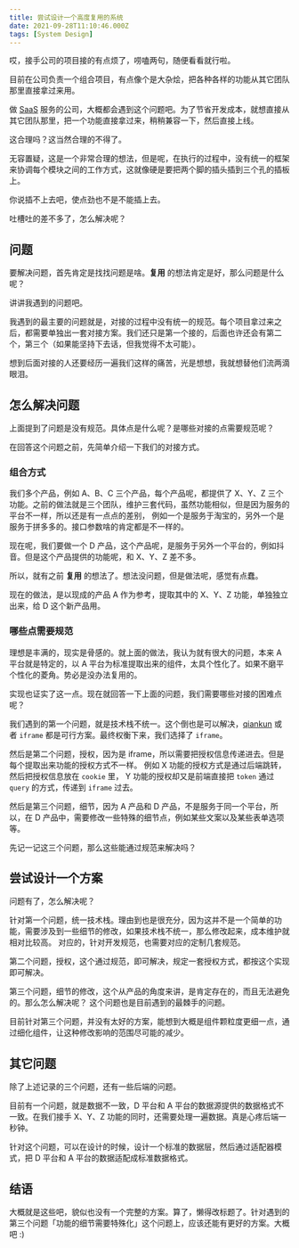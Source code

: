 ```yaml
---
title: 尝试设计一个高度复用的系统
date: 2021-09-28T11:10:46.000Z
tags: [System Design]
---
```


哎，接手公司的项目接的有点烦了，唠嗑两句，随便看看就行啦。

目前在公司负责一个组合项目，有点像个是大杂烩，把各种各样的功能从其它团队那里直接拿过来用。

做 [SaaS] 服务的公司，大概都会遇到这个问题吧。为了节省开发成本，就想直接从其它团队那里，把一个功能直接拿过来，稍稍兼容一下，然后直接上线。

这合理吗？这当然合理的不得了。

<!-- more -->

无容置疑，这是一个非常合理的想法，但是呢，在执行的过程中，没有统一的框架来协调每个模块之间的工作方式，这就像硬是要把两个脚的插头插到三个孔的插板上。

你说插不上去吧，使点劲也不是不能插上去。

吐槽吐的差不多了，怎么解决呢？

## 问题

要解决问题，首先肯定是找找问题是啥。**复用** 的想法肯定是好，那么问题是什么呢？

讲讲我遇到的问题吧。

我遇到的最主要的问题就是，对接的过程中没有统一的规范。每个项目拿过来之后，都需要单独出一套对接方案。我们还只是第一个接的，后面也许还会有第二个，第三个（如果能坚持下去话，但我觉得不太可能）。

想到后面对接的人还要经历一遍我们这样的痛苦，光是想想，我就想替他们流两滴眼泪。

## 怎么解决问题

上面提到了问题是没有规范。具体点是什么呢？是哪些对接的点需要规范呢？

在回答这个问题之前，先简单介绍一下我们的对接方式。

### 组合方式

我们多个产品，例如 A、B、C 三个产品，每个产品呢，都提供了 X、Y、Z 三个功能。之前的做法就是三个团队，维护三套代码，虽然功能相似，但是因为服务的平台不一样，所以还是有一点点的差别，
例如一个是服务于淘宝的，另外一个是服务于拼多多的。接口参数啥的肯定都是不一样的。

现在呢，我们要做一个 D 产品，这个产品呢，是服务于另外一个平台的，例如抖音。但是这个产品提供的功能呢，和 X、Y、Z 差不多。

所以，就有之前 **复用** 的想法了。想法没问题，但是做法呢，感觉有点蠢。

现在的做法，是以现成的产品 A 作为参考，提取其中的 X、Y、Z 功能，单独独立出来，给 D 这个新产品用。

### 哪些点需要规范

理想是丰满的，现实是骨感的。就上面的做法，我认为就有很大的问题，本来 A 平台就是特定的，以 A 平台为标准提取出来的组件，太具个性化了。如果不磨平个性化的菱角。势必是没办法复用的。

实现也证实了这一点。现在就回答一下上面的问题，我们需要哪些对接的困难点呢？

我们遇到的第一个问题，就是技术栈不统一。这个倒也是可以解决，[qiankun] 或者 `iframe` 都是可行方案。最终权衡下来，我们选择了 `iframe`。

然后是第二个问题，授权，因为是 iframe，所以需要把授权信息传递进去。但是每个提取出来功能的授权方式不一样。
例如 X 功能的授权方式是通过后端跳转，然后把授权信息放在 `cookie` 里，
Y 功能的授权却又是前端直接把 `token` 通过 `query` 的方式，传递到 `iframe` 过去。

然后是第三个问题，细节，因为 A 产品和 D 产品，不是服务于同一个平台，所以，在 D 产品中，需要修改一些特殊的细节点，例如某些文案以及某些表单选项等。

先记一记这三个问题，那么这些能通过规范来解决吗？

## 尝试设计一个方案

问题有了，怎么解决呢？

针对第一个问题，统一技术栈。理由到也是很充分，因为这并不是一个简单的功能，需要涉及到一些细节的修改，如果技术栈不统一，那么修改起来，成本维护就相对比较高。
对应的，针对开发规范，也需要对应的定制几套规范。

第二个问题，授权，这个通过规范，即可解决，规定一套授权方式，都按这个实现即可解决。

第三个问题，细节的修改，这个从产品的角度来讲，是肯定存在的，而且无法避免的。那么怎么解决呢？
这个问题也是目前遇到的最棘手的问题。

目前针对第三个问题，并没有太好的方案，能想到大概是组件颗粒度更细一点，通过细化组件，让这种修改影响的范围尽可能的减少。

## 其它问题

除了上述记录的三个问题，还有一些后端的问题。

目前有一个问题，就是数据不一致，D 平台和 A 平台的数据源提供的数据格式不一致。在我们接手 X、Y、Z 功能的同时，还需要处理一遍数据。真是心疼后端一秒钟。

针对这个问题，可以在设计的时候，设计一个标准的数据层，然后通过适配器模式，把 D 平台和 A 平台的数据适配成标准数据格式。

## 结语

大概就是这些吧，貌似也没有一个完整的方案。算了，懒得改标题了。针对遇到的第三个问题「功能的细节需要特殊化」这个问题上，应该还能有更好的方案。大概吧 :)

[saas]: https://www.wikiwand.com/en/Software_as_a_service
[qiankun]: https://github.com/umijs/qiankun
